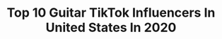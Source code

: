 ---
title: Top 10 Guitar TikTok Influencers In United States In 2020
description: >-
  Find top guitar TikTok influencers in United States in 2020. Most popular hashtags: #guitar #fyp #duet #guitarist.
platform: TikTok
hits: 864
text_top: Analyze the most popular TikTok accounts on inBeat.
text_bottom: Our platform aggregates 864 TikTok influencers like this in United States for you to pitch.
profiles:
  - username: "kyrart18"
    fullname: >-
      kyra
    bio: >-
      19 y/o art student/guitarist ig: kyrart18
    location: "United States"
    followers: 79500
    engagement: 2357
    commentsToLikes: 0.044496
    id: ck8qi59d97tb40j78zq8plqkq
    verified: false
    hashtags: "#forwhomthebelltolls, #art, #draw, #pop"
  - username: "sharpie.exe"
    fullname: >-
      Sharpie
    bio: >-
      Professional Sharpie Sniffer™️ Guitar boi 🎸🤙🏻 Vibin’ to straight blanchin’ 😎
    location: "United States"
    followers: 3269
    engagement: 2132
    commentsToLikes: 0.109141
    id: ck9kcutsvr5tn0j784bpk9kh7
    verified: false
    hashtags: "#duet, #rock, #supermariogalaxy, #greenscreen"
  - username: "codeyred"
    fullname: >-
      Codey Red
    bio: >-
      Indigenous Musician/Guitarist Music,Philosophy,ADHD,Nerd Stuff And More! BLM!!
    location: "United States"
    followers: 17500
    engagement: 2008
    commentsToLikes: 0.053385
    id: ckck5eetiqadx0j23jaypmrej
    verified: false
    hashtags: "#native, #musician, #adhd, #guitar"
  - username: "_donniematt"
    fullname: >-
      Donnie Matt Renegar
    bio: >-
      Creator of positive vibes Sometimes I try to be funny I play the guitar terribly
    location: "United States"
    followers: 2641
    engagement: 1579
    commentsToLikes: 0.409222
    id: ckavqhcbg22an0j23494k81m7
    verified: false
    hashtags: "#funny, #spaceforcewalk, #fyp, #mood"
  - username: "lionsdenmusic_"
    fullname: >-
      Hector Deleon
    bio: >-
      21 | he/him Jazz Guitarist
    location: "United States"
    followers: 3305
    engagement: 1459
    commentsToLikes: 0.237760
    id: ckdi8g8staxa50j23g1xorhdp
    verified: false
    hashtags: "#jazzguitar, #gibson, #guitar, #xyzbca"
  - username: "_guitar_premi_"
    fullname: >-
      ❤️aMMuKuTTy😉
    bio: >-
      💃Wish Me On Dec13🤗🎂 🎸GuiTaR IsTaM😚#nellikka #beez❣️Tatoo Lvr❤️ Suriya Uyir♥
    location: "United States"
    followers: 2724
    engagement: 3244
    commentsToLikes: 0.138538
    id: ckblnrh9jfot40j238u03q4gl
    verified: false
    hashtags: "#foryou, #beez, #nellikka, #duet"
  - username: "gary.r"
    fullname: >-
      Gary
    bio: >-
      👻 garyrodriguez I like rock , anime , and guitar ☠︎︎☻︎
    location: "United States"
    followers: 52100
    engagement: 2838
    commentsToLikes: 0.047828
    id: ck90xz99g8o8c0j78qh0uz58m
    verified: false
    hashtags: "#rock, #colorcustomizer, #anime, #selflove"
  - username: "tonymemmel"
    fullname: >-
      Tony Memmel
    bio: >-
      Singer 🎤Guitarist 🎸Teacher 👨‍🏫 BOOKING@TONYMEMMEL.COM ⬇️ Spotify ⬇️
    location: "United States"
    followers: 100500
    engagement: 1329
    commentsToLikes: 0.051050
    id: ck8vus0tijtoe0j7826i1wupk
    verified: false
    hashtags: "#musicmatters, #classicrock, #luckyfin, #christian"
  - username: "_theodore"
    fullname: >-
      Theo 
    bio: >-
      I play guitar and sometimes do funny stuff 18
    location: "United States"
    followers: 13800
    engagement: 1725
    commentsToLikes: 0.058611
    id: ckavr2gbz2uyr0j23nu6o2ulb
    verified: false
    hashtags: "#foryoupage, #fyp, #foryou, #singing"
  - username: "mr___seven___"
    fullname: >-
      ⚙️ 𝕵𝖔⚙️
    bio: >-
      Bootleg slash//16//Joey//GFYS🖕//Guitarist//🖤//Lehigh, FL//
    location: "United States"
    followers: 33900
    engagement: 1837
    commentsToLikes: 0.040792
    id: ckcjh3704bz4l0j234ivlqwqd
    verified: false
    hashtags: "#guitar, #shitpost, #metalfyp, #metalmemes"
---